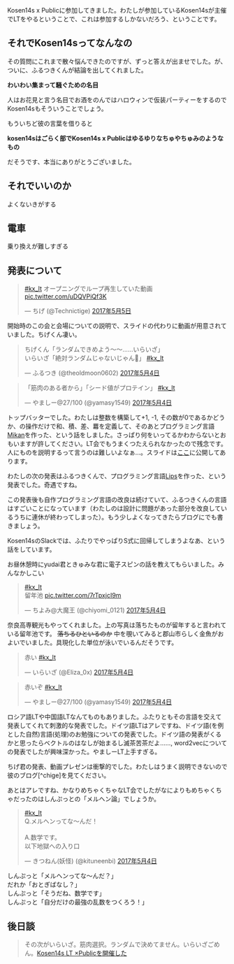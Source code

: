 Kosen14s x Publicに参加してきました。わたしが参加しているKosen14sが主催でLTをやるということで、これは参加するしかないだろう、ということです。

## それでKosen14sってなんなの
その質問にこれまで散々悩んできたのですが、ずっと答えが出ませでした。が、ついに、ふるつきくんが結論を出してくれました。


**わいわい集まって騒ぐための名目**


人はお花見と言う名目でお酒をのんではハロウィンで仮装パーティーをするのでKosen14sもそういうことでしょう。

もういちど彼の言葉を借りると

**kosen14sはごらく部でKosen14s x Publicはゆるゆりなちゅやちゅみのようなもの**

だそうです、本当にありがとうございました。

## それでいいのか
よくないきがする

## 電車
乗り換えが難しすぎる

## 発表について

<blockquote class="twitter-tweet" data-lang="ja"><p lang="ja" dir="ltr"><a href="https://twitter.com/hashtag/kx_lt?src=hash">#kx_lt</a> オープニングでループ再生していた動画 <a href="https://t.co/uDQVPiQf3K">pic.twitter.com/uDQVPiQf3K</a></p>&mdash; ちげ (@Technictige) <a href="https://twitter.com/Technictige/status/860394877636313089">2017年5月5日</a></blockquote>
<script async src="//platform.twitter.com/widgets.js" charset="utf-8"></script>

開始時のこの会と会場についての説明で、スライドの代わりに動画が用意されていました。ちげくん凄い。

<blockquote class="twitter-tweet" data-lang="ja"><p lang="ja" dir="ltr">ちげくん「ランダムできめよう～～……いらいざ」<br>いらいざ「絶対ランダムじゃないじゃん💢」 <a href="https://twitter.com/hashtag/kx_lt?src=hash">#kx_lt</a></p>&mdash; ふるつき (@theoldmoon0602) <a href="https://twitter.com/theoldmoon0602/status/859956091223851008">2017年5月4日</a></blockquote>

<blockquote class="twitter-tweet" data-lang="ja"><p lang="ja" dir="ltr">「筋肉のある者から」「シード値がプロテイン」 <a href="https://twitter.com/hashtag/kx_lt?src=hash">#kx_lt</a></p>&mdash; やましー@27/100 (@yamasy1549) <a href="https://twitter.com/yamasy1549/status/859956158538305536">2017年5月4日</a></blockquote>

トップバッターでした。わたしは整数を構築して+1, -1, その数が0であるかどうか、の操作だけで和、積、差、羃を定義して、そのあとプログラミング言語[Mikan](https://github.com/eliza0x/Mikan)を作った、という話をしました。さっぱり何をいってるかわからないとおもいますが許してください。LT会でもうまくつたえられなかったので残念です。人にものを説明するって言うのは難しいよなぁ…。スライドは[ここ](/static/files/Mikan.pdf)に公開してあります。

わたしの次の発表はふるつきくんで、プログラミング言語[Lips](https://github.com/theoldmoon0602/Lips)を作った、という発表でした。奇遇ですね。

この発表後も自作プログラミング言語の改良は続けていて、ふるつきくんの言語はすごいことになっています（わたしのは設計に問題があった部分を改良しているうちに連休が終わってしまった）。もう少しよくなってきたらブログにでも書きましょう。

Kosen14sのSlackでは、ふたりでやっぱりS式に回帰してしまうよなあ、という話をしています。

お昼休憩時にyudai君ときゅみな君に電子スピンの話を教えてもらいました。みんなかしこい

<blockquote class="twitter-tweet" data-lang="ja"><p lang="ja" dir="ltr"><a href="https://twitter.com/hashtag/kx_lt?src=hash">#kx_lt</a><br>留年池 <a href="https://t.co/7rTpxjcI9m">pic.twitter.com/7rTpxjcI9m</a></p>&mdash; ちよみ@大魔王 (@chiyomi_0121) <a href="https://twitter.com/chiyomi_0121/status/859979894456934400">2017年5月4日</a></blockquote>

奈良高専観光もやってくれました。上の写真は落ちたものが留年すると言われている留年池です。 ~~落ちるひといるのか~~ 中を覗いてみると郡山市らしく金魚がおよいでいました。具現化した単位が泳いでいるんだそうです。

<blockquote class="twitter-tweet" data-lang="ja"><p lang="ja" dir="ltr">赤い <a href="https://twitter.com/hashtag/kx_lt?src=hash">#kx_lt</a></p>&mdash; いらいざ (@Eliza_0x) <a href="https://twitter.com/Eliza_0x/status/859983529299464192">2017年5月4日</a></blockquote>

<blockquote class="twitter-tweet" data-lang="ja"><p lang="ja" dir="ltr">赤いぞ <a href="https://twitter.com/hashtag/kx_lt?src=hash">#kx_lt</a></p>&mdash; やましー@27/100 (@yamasy1549) <a href="https://twitter.com/yamasy1549/status/859983616436125696">2017年5月4日</a></blockquote>

ロシア語LTや中国語LTなんてものもありました。ふたりともその言語を交えて発表してくれて刺激的な発表でした。ドイツ語LTはアレですね、ドイツ語(を例とした自然)言語(処理)のお勉強についての発表でした。ドイツ語の発表がくるかと思ったらベクトルのはなしが始まるし滅茶苦茶だよ……, word2vecについての発表でしたが興味深かった。やましーLT上手すぎる。

ちげ君の発表、動画プレゼンは衝撃的でした。わたしはうまく説明できないので彼のブログ[^chige]を見てください。

あとはアレですね、かなりめちゃくちゃなLT会でしたがなによりもめちゃくちゃだったのはしんぷっとの「メルヘン論」でしょうか。

<blockquote class="twitter-tweet" data-lang="ja"><p lang="ja" dir="ltr"><a href="https://twitter.com/hashtag/kx_lt?src=hash">#kx_lt</a><br>Q.メルヘンってな〜んだ！<br><br>A.数学です。<br>以下地獄への入り口</p>&mdash; きつねん(妖怪) (@kituneenbi) <a href="https://twitter.com/kituneenbi/status/860013584016752640">2017年5月4日</a></blockquote>

しんぷっと「メルヘンってな〜んだ？」  
だれか「おとぎばなし？」  
しんぷっと「そうだね、数学です」  
しんぷっと「自分だけの最強の乱数をつくろう！」

## 後日談
<blockquote>
その次がいらいざ。筋肉選択。ランダムで決めてません。いらいざごめん。<a href="http://chige.hatenablog.com/entry/2017/05/05/121938">Kosen14s LT ×Publicを開催した</a>
</blockquote>

